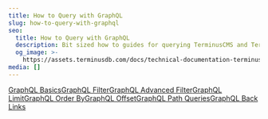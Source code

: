 ```yaml
---
title: How to Query with GraphQL
slug: how-to-query-with-graphql
seo:
  title: How to Query with GraphQL
  description: Bit sized how to guides for querying TerminusCMS and TerminusDB with GraphQL
  og_image: >-
    https://assets.terminusdb.com/docs/technical-documentation-terminuscms-og.png
media: []
---
```


[GraphQL Basics](/docs/graphql-basics/)[GraphQL Filter](/docs/filter-with-graphql/)[GraphQL Advanced Filter](/docs/advanced-filtering-with-graphql/)[GraphQL Limit](/docs/limit-results-in-graphql/)[GraphQL Order By](/docs/order-by-in-graphql/)[GraphQL Offset](/docs/offset-to-provide-paging/)[GraphQL Path Queries](/docs/path-queries-in-graphql/)[GraphQL Back Links](/docs/back-links-in-graphql/)